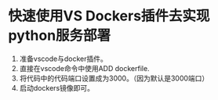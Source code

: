 # 快速使用VS Dockers插件去实现python服务部署

1. 准备vscode与docker插件。
2. 直接在vscode命令中使用ADD dockerfile.
3. 将代码中的代码端口设置成为3000。（因为默认是3000端口）
4. 启动dockers镜像即可。